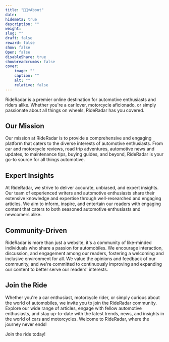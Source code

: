 ```yaml
---
title: "🙋🏻‍♂️About"
date: 
hidemeta: true
description: ""
weight:
slug: ""
draft: false 
reward: false
show: false 
Open: false 
disableShare: true 
showbreadcrumbs: false
cover:
    image: ""
    caption: ""
    alt: ""
    relative: false
---
```


RideRadar is a premier online destination for automotive enthusiasts and riders alike. Whether you're a car lover, motorcycle aficionado, or simply passionate about all things on wheels, RideRadar has you covered.

## Our Mission
Our mission at RideRadar is to provide a comprehensive and engaging platform that caters to the diverse interests of automotive enthusiasts. From car and motorcycle reviews, road trip adventures, automotive news and updates, to maintenance tips, buying guides, and beyond, RideRadar is your go-to source for all things automotive.

## Expert Insights
At RideRadar, we strive to deliver accurate, unbiased, and expert insights. Our team of experienced writers and automotive enthusiasts share their extensive knowledge and expertise through well-researched and engaging articles. We aim to inform, inspire, and entertain our readers with engaging content that caters to both seasoned automotive enthusiasts and newcomers alike.

## Community-Driven
RideRadar is more than just a website, it's a community of like-minded individuals who share a passion for automobiles. We encourage interaction, discussion, and engagement among our readers, fostering a welcoming and inclusive environment for all. We value the opinions and feedback of our community, and we're committed to continuously improving and expanding our content to better serve our readers' interests.

## Join the Ride
Whether you're a car enthusiast, motorcycle rider, or simply curious about the world of automobiles, we invite you to join the RideRadar community. Explore our wide range of articles, engage with fellow automotive enthusiasts, and stay up-to-date with the latest trends, news, and insights in the world of cars and motorcycles. Welcome to RideRadar, where the journey never ends!

Join the ride today!